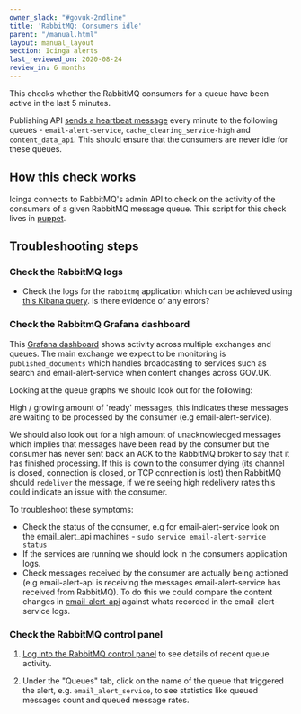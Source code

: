 ```yaml
---
owner_slack: "#govuk-2ndline"
title: 'RabbitMQ: Consumers idle'
parent: "/manual.html"
layout: manual_layout
section: Icinga alerts
last_reviewed_on: 2020-08-24
review_in: 6 months
---
```


This checks whether the RabbitMQ consumers for a queue have been active in the
last 5 minutes.

Publishing API [sends a heartbeat message][heartbeat_messages] every minute to
the following queues - `email-alert-service`, `cache_clearing_service-high` and
`content_data_api`. This should ensure that the consumers are never idle
for these queues.

## How this check works

Icinga connects to RabbitMQ's admin API to check on the activity of the
consumers of a given RabbitMQ message queue. This script for this check lives
in [puppet][idle-puppet-config].

## Troubleshooting steps

### Check the RabbitMQ logs

* Check the logs for the `rabbitmq` application which can be achieved using
  [this Kibana query][kibana-query]. Is there evidence of any errors?

### Check the RabbitmQ Grafana dashboard

This [Grafana dashboard][rabbitmq_grafana_dashboard] shows activity across
multiple exchanges and queues. The main exchange we expect to be monitoring is
`published_documents` which handles broadcasting to services such as search and
email-alert-service when content changes across GOV.UK.

Looking at the queue graphs we should look out for the following:

High / growing amount of 'ready' messages, this indicates these messages are
waiting to be processed by the consumer (e.g email-alert-service).

We should also look out for a high amount of unacknowledged messages which
implies that messages have been read by the consumer but the consumer has never
sent back an ACK to the RabbitMQ broker to say that it has finished processing.
If this is down to the consumer dying (its channel is closed, connection is
closed, or TCP connection is lost) then RabbitMQ should `redeliver` the
message, if we're seeing high redelivery rates this could indicate an issue
with the consumer.

To troubleshoot these symptoms:

* Check the status of the consumer, e.g for email-alert-service look on the
  email_alert_api machines - `sudo service email-alert-service status`
* If the services are running we should look in the consumers application logs.
* Check messages received by the consumer are actually being actioned (e.g
  email-alert-api is receiving the messages email-alert-service has received
  from RabbitMQ). To do this we could compare the content changes in
  [email-alert-api][email-alert-api] against whats recorded in the
  email-alert-service logs.

### Check the RabbitMQ control panel

1. [Log into the RabbitMQ control panel][rabbitmq_control_panel] to see details
   of recent queue activity.

2. Under the "Queues" tab, click on the name of the queue that triggered the
   alert, e.g. `email_alert_service`, to see statistics like queued messages
   count and queued message rates.

[email-alert-api]: https://github.com/alphagov/email-alert-api
[idle-puppet-config]: https://github.com/alphagov/govuk-puppet/blob/eb8a04a7883d4772fa7266c909c7f40563f8f7a0/modules/icinga/files/usr/lib/nagios/plugins/check_rabbitmq_consumers
[kibana-query]: https://kibana.logit.io/s/2dd89c13-a0ed-4743-9440-825e2e52329e/app/kibana#/discover?_g=()&_a=(columns:!(_source),index:'*-*',interval:auto,query:(query_string:(query:'application:%20rabbitmq')),sort:!('@timestamp',desc))
[publishing_api]: https://github.com/alphagov/publishing-api
[rabbitmq_control_panel]: /manual/rabbitmq.html#connecting-to-the-rabbitmq-web-control-panel
[heartbeat_messages]: https://github.com/alphagov/publishing-api/blob/d2552f681e772c9e4f5afb3a76605630fa4a588c/lib/tasks/heartbeat_messages.rake
[rabbitmq_grafana_dashboard]: https://grafana.blue.production.govuk.digital/dashboard/file/rabbitmq.json?refresh=10s&orgId=1
